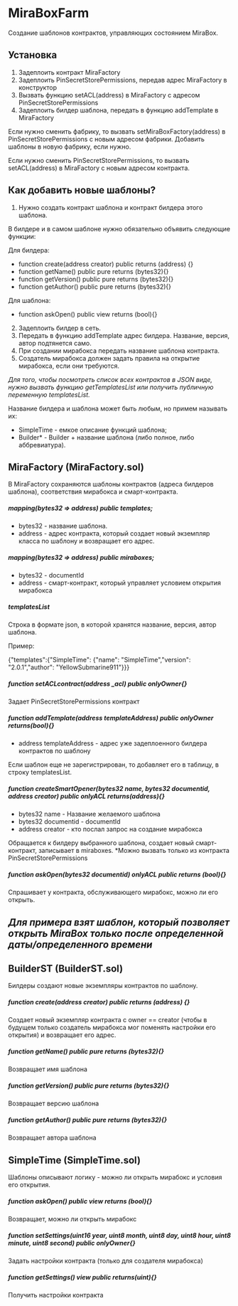 # MiraBoxFarm
Создание шаблонов контрактов, управляющих состоянием MiraBox.
## Установка
1) Задеплоить контракт MiraFactory
2) Задеплоить PinSecretStorePermissions, передав адрес MiraFactory в конструктор
3) Вызвать функцию setACL(address) в MiraFactory с адресом PinSecretStorePermissions
4) Задеплоить билдер шаблона, передать в функцию addTemplate в MiraFactory

Если нужно сменить фабрику, то вызвать setMiraBoxFactory(address) в PinSecretStorePermissions с новым адресом фабрики. Добавить шаблоны в новую фабрику, если нужно.

Если нужно сменить PinSecretStorePermissions, то вызвать setACL(address) в MiraFactory  с новым адресом контракта.
## Как добавить новые шаблоны?
1) Нужно создать контракт шаблона и контракт билдера этого шаблона.

В билдере и в самом шаблоне нужно обязательно объявить следующие функции:

Для билдера:

- function create(address creator) public returns (address) {}
- function getName() public pure returns (bytes32){}
- function getVersion() public pure returns (bytes32){}
- function getAuthor() public pure returns (bytes32){}

Для шаблона:

- function askOpen() public view returns (bool){}
2) Задеплоить билдер в сеть.
3) Передать в функцию addTemplate адрес билдера. Название, версия, автор подтянется само. 
4) При создании мирабокса передать название шаблона контракта.
5) Создатель мирабокса должен задать правила на открытие мирабокса, если они требуются.


*Для того, чтобы посмотреть список всех контрактов в JSON виде, нужно вызвать функцию getTemplatesList или получить публичную переменную templatesList.*

Название билдера и шаблона может быть любым, но примем называть их:
- SimpleTime - емкое описание функций шаблона;
- Builder* - Builder + название шаблона (либо полное, либо аббревиатура).
## MiraFactory (MiraFactory.sol)
В MiraFactory сохраняются шаблоны контрактов (адреса билдеров шаблона), соответствия мирабокса и смарт-контракта.
##### mapping(bytes32 => address) public templates;
- bytes32 - название шаблона.
- address - адрес контракта, который создает новый экземпляр класса по шаблону и возвращает его адрес.

##### mapping(bytes32 => address) public miraboxes;
- bytes32 - documentId
- address - смарт-контракт, который управляет условием открытия мирабокса
##### templatesList
Строка в формате json, в которой хранятся название, версия, автор шаблона.

Пример:

{"templates":{"SimpleTime": {"name": "SimpleTime","version": "2.0.1","author": "YellowSubmarine911"}}}
#####  function setACLcontract(address _acl) public onlyOwner{}
Задает PinSecretStorePermissions контракт
##### function addTemplate(address templateAddress) public onlyOwner returns(bool){}
- address templateAddress - адрес уже задеплоенного билдера контрактов по шаблону

Если шаблон еще не зарегистрирован, то добавляет его в таблицу, в строку templatesList.

##### function createSmartOpener(bytes32 name, bytes32 documentid, address creator) public onlyACL returns(address){}
- bytes32 name - Название желаемого шаблона
- bytes32 documentid - documentId
- address creator - кто послал запрос на создание мирабокса

Обращается к билдеру выбранного шаблона, создает новый смарт-контракт, записывает в miraboxes.
*Можно вызвать только из контракта PinSecretStorePermissions
#####  function askOpen(bytes32 documentid) onlyACL public returns (bool){}
Спрашивает у контракта, обслуживающего мирабокс, можно ли его открыть.
## *Для примера взят шаблон, который позволяет открыть MiraBox только после определенной даты/определенного времени*
## BuilderST (BuilderST.sol)
Билдеры создают новые экземпляры контрактов по шаблону.
##### function create(address creator) public returns (address) {}
Создает новый экземпляр контракта с owner == creator (чтобы в будущем только создатель мирабокса мог поменять настройки его открытия) и возвращает его адрес.
##### function getName() public pure returns (bytes32){}
Возвращает имя шаблона
##### function getVersion() public pure returns (bytes32){}
Возвращает версию шаблона
##### function getAuthor() public pure returns (bytes32){}
Возвращает автора шаблона
## SimpleTime (SimpleTime.sol)
Шаблоны описывают логику - можно ли открыть мирабокс и условия его открытия.
##### function askOpen() public view returns (bool){}
Возвращает, можно ли открыть мирабокс
##### function setSettings(uint16 year, uint8 month, uint8 day, uint8 hour, uint8 minute, uint8 second) public onlyOwner{}
Задать настройки контракта (только для создателя мирабокса)
##### function getSettings() view public returns(uint){}
Получить настройки контракта
